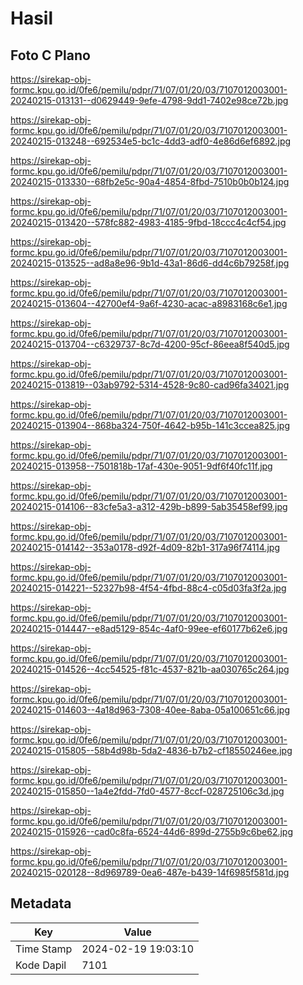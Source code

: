 # Hasil

## Foto C Plano

https://sirekap-obj-formc.kpu.go.id/0fe6/pemilu/pdpr/71/07/01/20/03/7107012003001-20240215-013131--d0629449-9efe-4798-9dd1-7402e98ce72b.jpg

https://sirekap-obj-formc.kpu.go.id/0fe6/pemilu/pdpr/71/07/01/20/03/7107012003001-20240215-013248--692534e5-bc1c-4dd3-adf0-4e86d6ef6892.jpg

https://sirekap-obj-formc.kpu.go.id/0fe6/pemilu/pdpr/71/07/01/20/03/7107012003001-20240215-013330--68fb2e5c-90a4-4854-8fbd-7510b0b0b124.jpg

https://sirekap-obj-formc.kpu.go.id/0fe6/pemilu/pdpr/71/07/01/20/03/7107012003001-20240215-013420--578fc882-4983-4185-9fbd-18ccc4c4cf54.jpg

https://sirekap-obj-formc.kpu.go.id/0fe6/pemilu/pdpr/71/07/01/20/03/7107012003001-20240215-013525--ad8a8e96-9b1d-43a1-86d6-dd4c6b79258f.jpg

https://sirekap-obj-formc.kpu.go.id/0fe6/pemilu/pdpr/71/07/01/20/03/7107012003001-20240215-013604--42700ef4-9a6f-4230-acac-a8983168c6e1.jpg

https://sirekap-obj-formc.kpu.go.id/0fe6/pemilu/pdpr/71/07/01/20/03/7107012003001-20240215-013704--c6329737-8c7d-4200-95cf-86eea8f540d5.jpg

https://sirekap-obj-formc.kpu.go.id/0fe6/pemilu/pdpr/71/07/01/20/03/7107012003001-20240215-013819--03ab9792-5314-4528-9c80-cad96fa34021.jpg

https://sirekap-obj-formc.kpu.go.id/0fe6/pemilu/pdpr/71/07/01/20/03/7107012003001-20240215-013904--868ba324-750f-4642-b95b-141c3ccea825.jpg

https://sirekap-obj-formc.kpu.go.id/0fe6/pemilu/pdpr/71/07/01/20/03/7107012003001-20240215-013958--7501818b-17af-430e-9051-9df6f40fc11f.jpg

https://sirekap-obj-formc.kpu.go.id/0fe6/pemilu/pdpr/71/07/01/20/03/7107012003001-20240215-014106--83cfe5a3-a312-429b-b899-5ab35458ef99.jpg

https://sirekap-obj-formc.kpu.go.id/0fe6/pemilu/pdpr/71/07/01/20/03/7107012003001-20240215-014142--353a0178-d92f-4d09-82b1-317a96f74114.jpg

https://sirekap-obj-formc.kpu.go.id/0fe6/pemilu/pdpr/71/07/01/20/03/7107012003001-20240215-014221--52327b98-4f54-4fbd-88c4-c05d03fa3f2a.jpg

https://sirekap-obj-formc.kpu.go.id/0fe6/pemilu/pdpr/71/07/01/20/03/7107012003001-20240215-014447--e8ad5129-854c-4af0-99ee-ef60177b62e6.jpg

https://sirekap-obj-formc.kpu.go.id/0fe6/pemilu/pdpr/71/07/01/20/03/7107012003001-20240215-014526--4cc54525-f81c-4537-821b-aa030765c264.jpg

https://sirekap-obj-formc.kpu.go.id/0fe6/pemilu/pdpr/71/07/01/20/03/7107012003001-20240215-014603--4a18d963-7308-40ee-8aba-05a100651c66.jpg

https://sirekap-obj-formc.kpu.go.id/0fe6/pemilu/pdpr/71/07/01/20/03/7107012003001-20240215-015805--58b4d98b-5da2-4836-b7b2-cf18550246ee.jpg

https://sirekap-obj-formc.kpu.go.id/0fe6/pemilu/pdpr/71/07/01/20/03/7107012003001-20240215-015850--1a4e2fdd-7fd0-4577-8ccf-028725106c3d.jpg

https://sirekap-obj-formc.kpu.go.id/0fe6/pemilu/pdpr/71/07/01/20/03/7107012003001-20240215-015926--cad0c8fa-6524-44d6-899d-2755b9c6be62.jpg

https://sirekap-obj-formc.kpu.go.id/0fe6/pemilu/pdpr/71/07/01/20/03/7107012003001-20240215-020128--8d969789-0ea6-487e-b439-14f6985f581d.jpg


## Metadata

| Key        | Value               |
| ---------- | ------------------- |
| Time Stamp | 2024-02-19 19:03:10 |
| Kode Dapil | 7101                |



